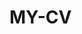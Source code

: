  # MY-CV  
 
       
        
           
                 
          
          
            
          
       
     
  
    
 
 
